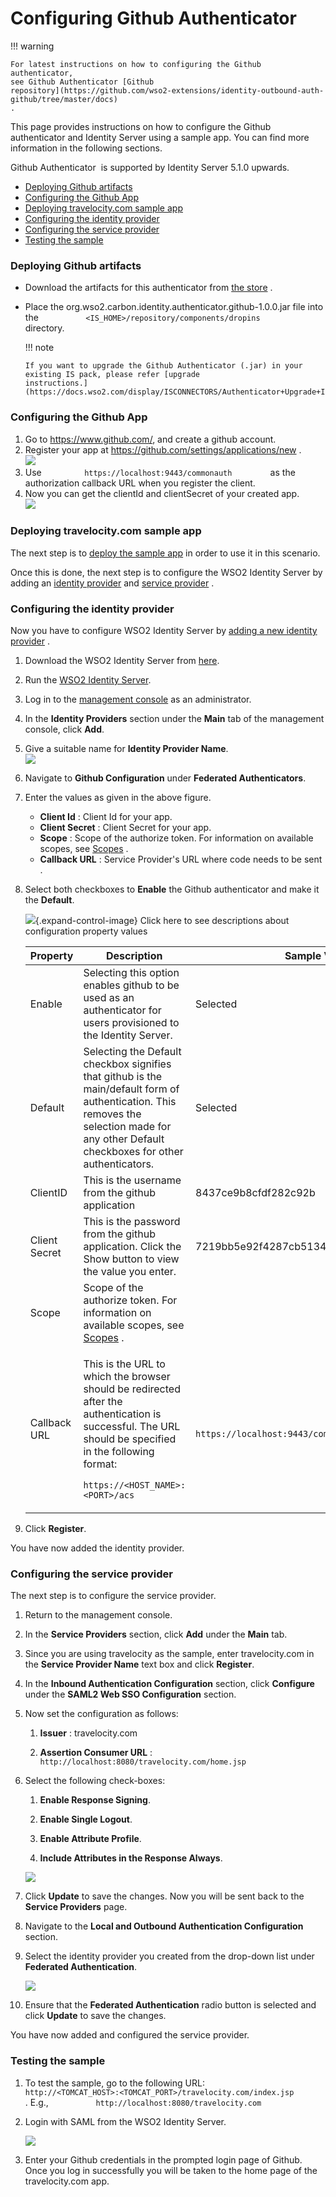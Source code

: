 # Configuring Github Authenticator

!!! warning
    
    For latest instructions on how to configuring the Github authenticator,
    see Github Authenticator [Github
    repository](https://github.com/wso2-extensions/identity-outbound-auth-github/tree/master/docs)
    .
    

This page provides instructions on how to configure the Github
authenticator and Identity Server using a sample app. You can find more
information in the following sections.

Github Authenticator  is supported by Identity Server 5.1.0 upwards.

-   [Deploying Github
    artifacts](#ConfiguringGithubAuthenticator-DeployingGithubartifactsDeployingGithubartifacts)
-   [Configuring the Github
    App](#ConfiguringGithubAuthenticator-ConfiguringtheGithubAppConfiguringtheGithubApp)
-   [Deploying travelocity.com sample
    app](#ConfiguringGithubAuthenticator-Deployingtravelocity.comsampleappDeployingtravelocity.comsampleapp)
-   [Configuring the identity
    provider](#ConfiguringGithubAuthenticator-ConfiguringtheidentityproviderConfiguringtheidentityprovider)
-   [Configuring the service
    provider](#ConfiguringGithubAuthenticator-ConfiguringtheserviceproviderConfiguringtheserviceprovider)
-   [Testing the
    sample](#ConfiguringGithubAuthenticator-TestingthesampleTestingthesample)

### Deploying Github artifacts

-   Download the artifacts for this authenticator from [the
    store](https://store.wso2.com/store/assets/isconnector/details/bfed96a9-0d79-4770-9c55-22378d3a2812)
    .

-   Place the org.wso2.carbon.identity.authenticator.github-1.0.0.jar
    file into the
    `           <IS_HOME>/repository/components/dropins          `
    directory.

    !!! note
    
        If you want to upgrade the Github Authenticator (.jar) in your
        existing IS pack, please refer [upgrade
        instructions.](https://docs.wso2.com/display/ISCONNECTORS/Authenticator+Upgrade+Instructions)
    

### Configuring the Github App

1.  Go to <https://www.github.com/>, and create a github account.
2.  Register your app at <https://github.com/settings/applications/new>
    .  
    ![](attachments/49774670/49971235.png) 
3.  Use `          https://localhost:9443/commonauth         ` as the
    authorization callback URL when you register the client.
4.  Now you can get the clientId and clientSecret of your created app.  
    ![](attachments/49774670/49971238.png) 

### Deploying travelocity.com sample app

The next step is to [deploy the sample app](_Deploying_the_Sample_App_)
in order to use it in this scenario.

Once this is done, the next step is to configure the WSO2 Identity
Server by adding an [identity
provider](https://docs.wso2.com/identity-server/Adding+and+Configuring+an+Identity+Provider)
and [service
provider](https://docs.wso2.com/identity-server/Adding+and+Configuring+a+Service+Provider)
.

### Configuring the identity provider

Now you have to configure WSO2 Identity Server by [adding a new identity
provider](https://docs.wso2.com/identity-server/Adding+and+Configuring+an+Identity+Provider)
.

1.  Download the WSO2 Identity Server from
    [here](http://wso2.com/products/identity-server/).

2.  Run the [WSO2 Identity
    Server](https://docs.wso2.com/identity-server/Running+the+Product).
3.  Log in to the [management
    console](https://docs.wso2.com/identity-server/Getting+Started+with+the+Management+Console)
    as an administrator.
4.  In the **Identity Providers** section under the **Main** tab of the
    management console, click **Add**.
5.  Give a suitable name for **Identity Provider Name**.  
    ![](attachments/49774670/49971239.png) 
6.  Navigate to **Github Configuration** under **Federated
    Authenticators**.

7.  Enter the values as given in the above figure.

    -   **Client Id** : Client Id for your app.
    -   **Client Secret** : Client Secret for your app.
    -   **Scope** : Scope of the authorize token. For information on
        available scopes, see
        [Scopes](https://developer.github.com/apps/building-oauth-apps/scopes-for-oauth-apps/)
        .
    -   **Callback URL** : Service Provider's URL where code needs to be
        sent .

8.  Select both checkboxes to **Enable** the Github authenticator and
    make it the **Default**.

    ![](images/icons/grey_arrow_down.png){.expand-control-image} Click
    here to see descriptions about configuration property values

    <table style="width:100%;">
    <colgroup>
    <col style="width: 7%" />
    <col style="width: 83%" />
    <col style="width: 9%" />
    </colgroup>
    <thead>
    <tr class="header">
    <th>Property</th>
    <th>Description</th>
    <th>Sample Value</th>
    </tr>
    </thead>
    <tbody>
    <tr class="odd">
    <td>Enable</td>
    <td>Selecting this option enables github to be used as an authenticator for users provisioned to the Identity Server.</td>
    <td>Selected</td>
    </tr>
    <tr class="even">
    <td>Default</td>
    <td>Selecting the Default checkbox signifies that github is the main/default form of authentication. This removes the selection made for any other Default checkboxes for other authenticators.</td>
    <td>Selected</td>
    </tr>
    <tr class="odd">
    <td>ClientID</td>
    <td>This is the username from the github application</td>
    <td>8437ce9b8cfdf282c92b</td>
    </tr>
    <tr class="even">
    <td>Client Secret</td>
    <td>This is the password from the github application. Click the Show button to view the value you enter.</td>
    <td>7219bb5e92f4287cb5134b73760e039e55d235d</td>
    </tr>
    <tr class="odd">
    <td>Scope</td>
    <td>Scope of the authorize token. For information on available scopes, see <a href="https://developer.github.com/apps/building-oauth-apps/scopes-for-oauth-apps/">Scopes</a> .</td>
    <td><br />
    </td>
    </tr>
    <tr class="even">
    <td>Callback URL</td>
    <td><div class="content-wrapper">
    <p>This is the URL to which the browser should be redirected after the authentication is successful. The URL should be specified in the following format:<br />
    <code>                   https://&lt;HOST_NAME&gt;:&lt;PORT&gt;/acs                  </code></p>
    </div></td>
    <td><code>                 https://localhost:9443/commonauth                </code></td>
    </tr>
    </tbody>
    </table>

9.  Click **Register**.

You have now added the identity provider.

### Configuring the service provider

The next step is to configure the service provider.

1.  Return to the management console.

2.  In the **Service Providers** section, click **Add** under the
    **Main** tab.

3.  Since you are using travelocity as the sample, enter travelocity.com
    in the **Service Provider Name** text box and click **Register**.

4.  In the **Inbound Authentication Configuration** section, click
    **Configure** under the **SAML2 Web SSO Configuration** section.

5.  Now set the configuration as follows:

    1.  **Issuer** : travelocity.com

    2.  **Assertion Consumer URL** :
        `             http://localhost:8080/travelocity.com/home.jsp            `

6.  Select the following check-boxes:
    1.  **Enable Response Signing**.

    2.  **Enable Single Logout**.

    3.  **Enable Attribute Profile**.

    4.  **Include Attributes in the Response Always**.

    ![](attachments/49774670/85361222.png) 
7.  Click **Update** to save the changes. Now you will be sent back to
    the **Service Providers** page.

8.  Navigate to the **Local and Outbound Authentication Configuration**
    section.

9.  Select the identity provider you created from the drop-down list
    under **Federated Authentication**.

    ![](attachments/49774670/49971240.png) 

10. Ensure that the **Federated Authentication** radio button is
    selected and click **Update** to save the changes.

You have now added and configured the service provider.

### Testing the sample

1.  To test the sample, go to the following URL:
    `           http://<TOMCAT_HOST>:<TOMCAT_PORT>/travelocity.com/index.jsp          `
    . E.g., `           http://localhost:8080/travelocity.com          `

2.  Login with SAML from the WSO2 Identity Server.

    ![](attachments/49774670/85361224.jpeg) 

3.  Enter your Github credentials in the prompted login page of Github.
    Once you log in successfully you will be taken to the home page of
    the travelocity.com app.

